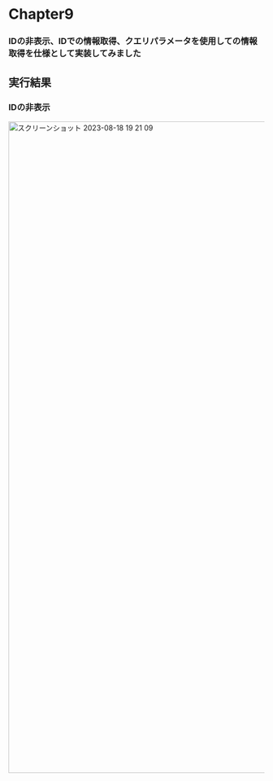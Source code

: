 # Chapter9
### IDの非表示、IDでの情報取得、クエリパラメータを使用しての情報取得を仕様として実装してみました
## 実行結果
### IDの非表示
<img width="1280" alt="スクリーンショット 2023-08-18 19 21 09" 
src="https://github.com/kawara777/Chapter9/assets/138858245/f485b109-b37e-48a7-b634-ca32d69ad8a2">


